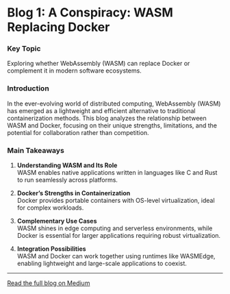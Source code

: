 # Blog 1: A Conspiracy: WASM Replacing Docker  

### Key Topic  
Exploring whether WebAssembly (WASM) can replace Docker or complement it in modern software ecosystems.

### Introduction  
In the ever-evolving world of distributed computing, WebAssembly (WASM) has emerged as a lightweight and efficient alternative to traditional containerization methods. This blog analyzes the relationship between WASM and Docker, focusing on their unique strengths, limitations, and the potential for collaboration rather than competition.

### Main Takeaways  
1. **Understanding WASM and Its Role**  
   WASM enables native applications written in languages like C and Rust to run seamlessly across platforms.  

2. **Docker’s Strengths in Containerization**  
   Docker provides portable containers with OS-level virtualization, ideal for complex workloads.  

3. **Complementary Use Cases**  
   WASM shines in edge computing and serverless environments, while Docker is essential for larger applications requiring robust virtualization.  

4. **Integration Possibilities**  
   WASM and Docker can work together using runtimes like WASMEdge, enabling lightweight and large-scale applications to coexist.

---
[Read the full blog on Medium](https://medium.com/@abddullahwhatsapp/a-conspiracy-wasm-replacing-docker-90192b44548e)
